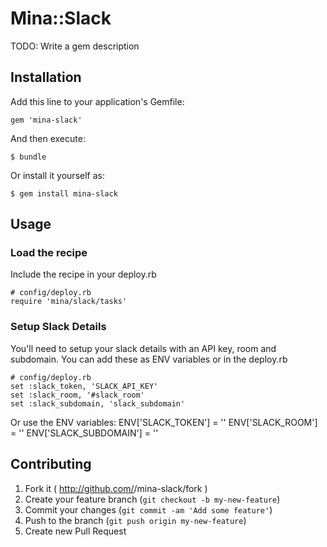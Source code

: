 # Mina::Slack

TODO: Write a gem description

## Installation

Add this line to your application's Gemfile:

    gem 'mina-slack'

And then execute:

    $ bundle

Or install it yourself as:

    $ gem install mina-slack

## Usage

### Load the recipe
Include the recipe in your deploy.rb

    # config/deploy.rb
    require 'mina/slack/tasks'

### Setup Slack Details
You'll need to setup your slack details with an API key, room and subdomain. You can add these as ENV variables or in the deploy.rb

    # config/deploy.rb
    set :slack_token, 'SLACK_API_KEY'
    set :slack_room, '#slack_room'
    set :slack_subdomain, 'slack_subdomain'

Or use the ENV variables:
    ENV['SLACK_TOKEN'] = '' 
    ENV['SLACK_ROOM'] = ''
    ENV['SLACK_SUBDOMAIN'] = ''


## Contributing

1. Fork it ( http://github.com/<my-github-username>/mina-slack/fork )
2. Create your feature branch (`git checkout -b my-new-feature`)
3. Commit your changes (`git commit -am 'Add some feature'`)
4. Push to the branch (`git push origin my-new-feature`)
5. Create new Pull Request
